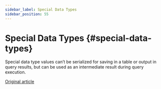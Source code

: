```yaml
---
sidebar_label: Special Data Types
sidebar_position: 55
---
```


# Special Data Types {#special-data-types}

Special data type values can’t be serialized for saving in a table or output in query results, but can be used as an intermediate result during query execution.

[Original article](https://clickhouse.com/docs/en/data_types/special_data_types/) <!--hide-->
